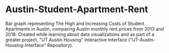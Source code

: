 # Austin-Student-Apartment-Rent
Bar graph representing The High and Increasing Costs of Student Apartments in Austin, comparing Austin monthly rent prices from 2013 and 2018. Created while learning about data visualizations and as part of a greater project, "UT Austin Housing" Interactive Interface ("UT-Austin-Housing-Interface" Repository).
